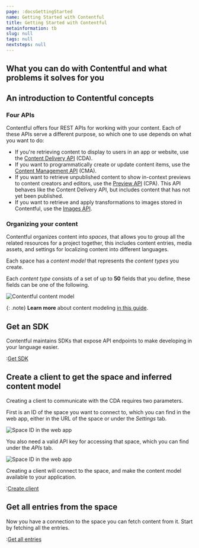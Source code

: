 ```yaml
---
page: :docsGettingStarted
name: Getting Started with Contentful
title: Getting Started with Contentful
metainformation: tb
slug: null
tags: null
nextsteps: null
---
```


## What you can do with Contentful and what problems it solves for you

## An introduction to Contentful concepts

### Four APIs

Contentful offers four REST APIs for working with your content. Each of these APIs serve a different purpose, so which one to use depends on what you want to do:

-   If you're retrieving content to display to users in an app or website, use the [Content Delivery API](/developers/docs/concepts/apis/#content-delivery-api) (CDA).
-   If you want to programmatically create or update content items, use the [Content Management API](/developers/docs/concepts/apis/#content-management-api) (CMA).
-   If you want to retrieve unpublished content to show in-context previews to content creators and editors, use the [Preview API](/developers/docs/concepts/apis/#preview-api) (CPA). This API behaves like the Content Delivery API, but includes content that has not yet been published.
-   If you want to retrieve and apply transformations to images stored in Contentful, use the [Images API](/developers/docs/concepts/apis/#images-api).

### Organizing your content

Contentful organizes content into _spaces_, that allows you to group all the related resources for a project together, this includes content entries, media assets, and settings for localizing content into different languages.

Each space has a _content model_ that represents the _content types_ you create.

Each _content type_ consists of a set of up to **50** fields that you define, these fields can be one of the following.

![Contentful content model](https://images.contentful.com/tz3n7fnw4ujc/4qEZ2g13fycuysMyaW4A2I/112a48fabadefe1b4674bf56e3d7f7c6/Resource_Model.png)

{: .note}
**Learn more** about content modeling [in this guide](/developers/docs/concepts/data-model/).

## Get an SDK

Contentful maintains SDKs that expose API endpoints to make developing in your language easier.

:[Get SDK](../_partials/get-sdks.md)

## Create a client to get the space and inferred content model

Creating a client to communicate with the CDA requires two parameters.

First is an ID of the space you want to connect to, which you can find in the web app, either in the URL of the space or under the _Settings_ tab.

![Space ID in the web app](https://images.contentful.com/tz3n7fnw4ujc/8CYfuWpkXYCQqgKGsgSIk/45445657bc516548e27bb10d41912f07/Space_ID.png)

You also need a valid API key for accessing that space, which you can find under the _APIs_ tab.

![Space ID in the web app](https://images.contentful.com/tz3n7fnw4ujc/1a1WEezqJQkYWGwU6uWm6o/b05e831c9e75ef67875355a0477f8c77/api-keys.png)

Creating a client will connect to the space, and make the content model available to your application.

:[Create client](../_partials/create-client.md)

## Get all entries from the space

Now you have a connection to the space you can fetch content from it. Start by fetching all the entries.

:[Get all entries](../_partials/get-all-entries.md)
